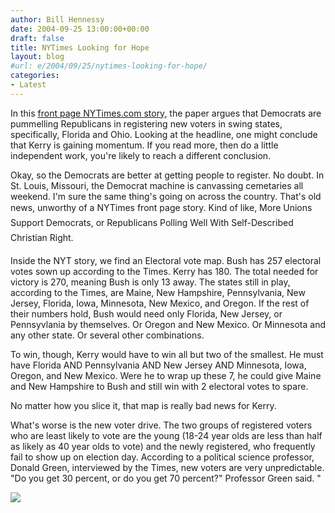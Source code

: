 ```yaml
---
author: Bill Hennessy
date: 2004-09-25 13:00:00+00:00
draft: false
title: NYTimes Looking for Hope
layout: blog
#url: e/2004/09/25/nytimes-looking-for-hope/
categories:
- Latest
---
```


In this [front page NYTimes.com story](https://www.nytimes.com/2004/09/26/politics/campaign/26vote.html?hp), the paper argues that Democrats are pummelling Republicans in registering new voters in swing states, specifically, Florida and Ohio. Looking at the headline, one might conclude that Kerry is gaining momentum. If you read more, then do a little independent work, you're likely to reach a different conclusion.

Okay, so the Democrats are better at getting people to register. No doubt. In St. Louis, Missouri, the Democrat machine is canvassing cemetaries all weekend. I'm sure the same thing's going on across the country. That's old news, unworthy of a NYTimes front page story. Kind of like, More Unions Support Democrats, or Republicans Polling Well With Self-Described Christian Right.

Inside the NYT story, we find an Electoral vote map. Bush has 257 electoral votes sown up according to the Times. Kerry has 180. The total needed for victory is 270, meaning Bush is only 13 away. The states still in play, according to the Times, are Maine, New Hampshire, Pennsylvania, New Jersey, Florida, Iowa, Minnesota, New Mexico, and Oregon. If the rest of their numbers hold, Bush would need only Florida, New Jersey, or Pennsyvlania by themselves. Or Oregon and New Mexico. Or Minnesota and any other state. Or several other combinations.

To win, though, Kerry would have to win all but two of the smallest. He must have Florida AND Pennsylvania AND New Jersey AND Minnesota, Iowa, Oregon, and New Mexico. Were he to wrap up these 7, he could give Maine and New Hampshire to Bush and still win with 2 electoral votes to spare.

No matter how you slice it, that map is really bad news for Kerry.

What's worse is the new voter drive. The two groups of registered voters who are least likely to vote are the young (18-24 year olds are less than half as likely as 40 year olds to vote) and the newly registered, who frequently fail to show up on election day. According to a political science professor, Donald Green, interviewed by the Times, new voters are very unpredictable. "Do you get 30 percent, or do you get 70 percent?" Professor Green said. "

![](https://blog.billhennessy.com/aggbug.aspx?PostID=547)

